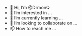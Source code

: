 - 👋 Hi, I’m @DrmonQ
- 👀 I’m interested in ...
- 🌱 I’m currently learning ...
- 💞️ I’m looking to collaborate on ...
- 📫 How to reach me ...

<!---
DrmonQ/DrmonQ is a ✨ special ✨ repository because its `README.md` (this file) appears on your GitHub profile.
You can click the Preview link to take a look at your changes.
--->
